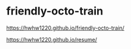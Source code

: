 # friendly-octo-train

https://hwhw1220.github.io/friendly-octo-train/

https://hwhw1220.github.io/resume/
